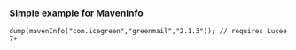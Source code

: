 ### Simple example for MavenInfo

```luceescript+trycf
dump(mavenInfo("com.icegreen","greenmail","2.1.3")); // requires Lucee 7+
```
